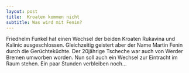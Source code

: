 ```yaml
---
layout: post
title:  Kroaten kommen nicht
subtitle: Was wird mit Fenin?
---
```


Friedhelm Funkel hat einen Wechsel der beiden Kroaten Rukavina und Kalinic ausgeschlossen. Gleichzeitig geistert aber der Name Martin Fenin durch die Gerüchteküchte. Der 20jährige Tscheche war auch von Werder Bremen umworben worden. Nun soll auch ein Wechsel zur Eintracht im Raum stehen. Ein paar Stunden verbleiben noch...


